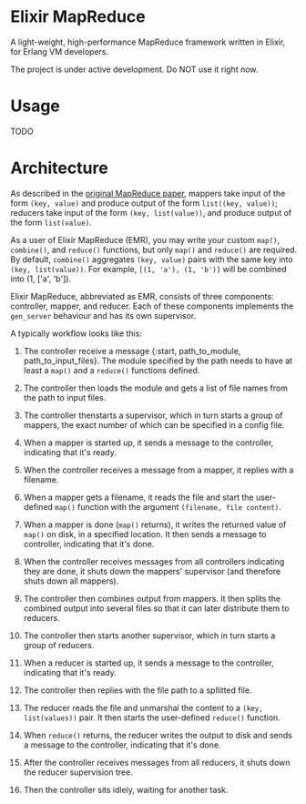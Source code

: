 # Elixir MapReduce

A light-weight, high-performance MapReduce framework written in Elixir, for Erlang VM developers.

The project is under active development.  Do NOT use it right now.

# Usage

TODO

# Architecture

As described in the [original MapReduce paper](http://research.google.com/archive/mapreduce.html), mappers take input of the form `(key, value)` and produce output of the form `list((key, value))`; reducers take input of the form `(key, list(value))`, and produce output of the form `list(value)`.

As a user of Elixir MapReduce (EMR), you may write your custom `map()`, `combine()`, and `reduce()` functions, but only `map()` and `reduce()` are required.  By default, `combine()` aggregates `(key, value)` pairs with the same key into `(key, list(value))`.  For example, `[(1, 'a'), (1, 'b')]` will be combined into (1, ['a', 'b']).

Elixir MapReduce, abbreviated as EMR, consists of three components: controller, mapper, and reducer.  Each of these components implements the `gen_server` behaviour and has its own supervisor.

A typically workflow looks like this:

1. The controller receive a message {:start, path_to_module, path_to_input_files}.  The module specified by the path needs to have at least a `map()` and a `reduce()` functions defined.

2. The controller then loads the module and gets a list of file names from the path to input files.

3. The controller thenstarts a supervisor, which in turn starts a group of mappers, the exact number of which can be specified in a config file.

4. When a mapper is started up, it sends a message to the controller, indicating that it's ready.

5. When the controller receives a message from a mapper, it replies with a filename.

6. When a mapper gets a filename, it reads the file and start the user-defined `map()` function with the argument `(filename, file content)`.

7. When a mapper is done (`map()` returns), it writes the returned value of `map()` on disk, in a specified location.  It then sends a message to controller, indicating that it's done.

8. When the controller receives messages from all controllers indicating they are done, it shuts down the mappers' supervisor (and therefore shuts down all mappers).

9. The controller then combines output from mappers.  It then splits the combined output into several files so that it can later distribute them to reducers.

10. The controller then starts another supervisor, which in turn starts a group of reducers.

11. When a reducer is started up, it sends a message to the controller, indicating that it's ready.

12. The controller then replies with the file path to a spllitted file.

13. The reducer reads the file and unmarshal the content to a `(key, list(values))` pair.  It then starts the user-defined `reduce()` function.

14. When `reduce()` returns, the reducer writes the output to disk and sends a message to the controller, indicating that it's done.

15. After the controller receives messages from all reducers, it shuts down the reducer supervision tree.

16. Then the controller sits idlely, waiting for another task.